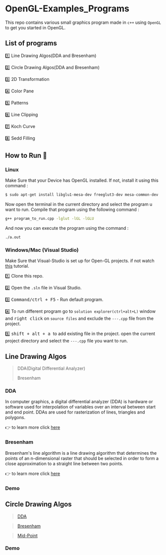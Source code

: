 # OpenGL-Examples_Programs

This repo contains various small graphics program made in `c++` using `OpenGL` to get you started in OpenGL.

## List of programs

:one: Line Drawing Algos(DDA and Bresenham)

:two: Circle Drawing Algos(DDA and Bresenham)

:three: 2D Transformation

:four: Color Pane

:five: Patterns

:six: Line Clipping

:seven: Koch Curve

:eight: Sedd Filling

## How to Run :runner:

### Linux

Make Sure that your Device has OpenGL installed. If not, install it using this command :

``` sh
$ sudo apt-get install libglu1-mesa-dev freeglut3-dev mesa-common-dev
```

Now open the terminal in the current directory and select the program u want to run. Compile that program using the following command : 

``` sh
g++ program_to_run.cpp -lglut -lGL -lGLU
```

And now you can execute the program using the command :  

``` sh
./a.out
```

### Windows/Mac (Visual Studio)

Make Sure that Visual-Studio is set up for Open-GL projects. if not watch <a href="https://www.youtube.com/watch?v=8p76pJsUP44&t=555s">this</a> tutorial.

:one: Clone this repo.

:two: Open the `.sln` file in Visual Studio.

:three: <kbd>Command/ctrl + F5</kbd> - Run default program.

:four: To run different program go to `solution explorer(ctrl+alt+L)` window and <kbd>right click</kbd>  on `source files` and exclude the `---.cpp` file from the project.

:five: <kbd>shift + alt + a </kbd> to add existing file in the project. open the current project directory and select the `---.cpp` file you want to run.

## Line Drawing Algos
  
> DDA(Digital Differential Analyzer)
>
> Bresenham

### DDA

In computer graphics, a digital differential analyzer (DDA) is hardware or software used for interpolation of variables over an interval between start and end point. DDAs are used for rasterization of lines, triangles and polygons.

:point_right: to learn more click <a href="https://www.geeksforgeeks.org/dda-line-generation-algorithm-computer-graphics/">here</a>

### Bresenham

Bresenham's line algorithm is a line drawing algorithm that determines the points of an n-dimensional raster that should be selected in order to form a close approximation to a straight line between two points.

:point_right: to learn more click <a href="https://www.geeksforgeeks.org/bresenhams-line-generation-algorithm/">here</a>

### Demo

## Circle Drawing Algos

> <a href="https://www.youtube.com/watch?v=q2LF8hH-dKM">DDA</a>

> <a href="https://www.geeksforgeeks.org/bresenhams-circle-drawing-algorithm/"> Bresenham</a>

> <a href="https://www.geeksforgeeks.org/mid-point-circle-drawing-algorithm/"> Mid-Point</a>

### Demo



